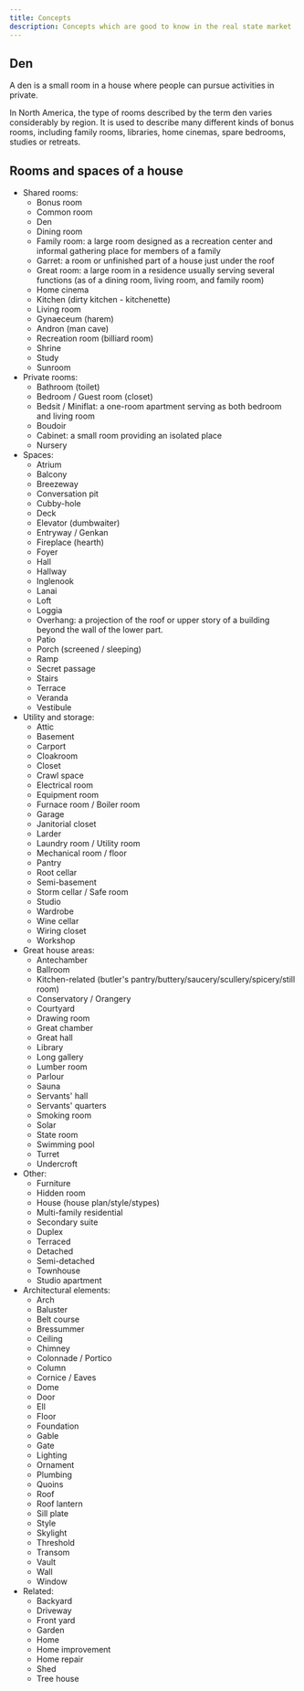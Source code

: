 ```yaml
---
title: Concepts
description: Concepts which are good to know in the real state market
---
```

## Den

A den is a small room in a house where people can pursue activities in private.

In North America, the type of rooms described by the term den varies considerably by region.
It is used to describe many different kinds of bonus rooms, including family rooms, libraries, home cinemas, spare bedrooms,
studies or retreats.

## Rooms and spaces of a house

- Shared rooms:
  - Bonus room
  - Common room
  - Den
  - Dining room
  - Family room: a large room designed as a recreation center and informal gathering place for members of a family
  - Garret: a room or unfinished part of a house just under the roof
  - Great room: a large room in a residence usually serving several functions (as of a dining room, living room, and family room)
  - Home cinema
  - Kitchen (dirty kitchen - kitchenette)
  - Living room
  - Gynaeceum (harem)
  - Andron (man cave)
  - Recreation room (billiard room)
  - Shrine
  - Study
  - Sunroom
- Private rooms:
  - Bathroom (toilet)
  - Bedroom / Guest room (closet)
  - Bedsit / Miniflat: a one-room apartment serving as both bedroom and living room
  - Boudoir
  - Cabinet: a small room providing an isolated place
  - Nursery
- Spaces:
  - Atrium
  - Balcony
  - Breezeway
  - Conversation pit
  - Cubby-hole
  - Deck
  - Elevator (dumbwaiter)
  - Entryway / Genkan
  - Fireplace (hearth)
  - Foyer
  - Hall
  - Hallway
  - Inglenook
  - Lanai
  - Loft
  - Loggia
  - Overhang: a projection of the roof or upper story of a building beyond the wall of the lower part.
  - Patio
  - Porch (screened / sleeping)
  - Ramp
  - Secret passage
  - Stairs
  - Terrace
  - Veranda
  - Vestibule
- Utility and storage:
  - Attic
  - Basement
  - Carport
  - Cloakroom
  - Closet
  - Crawl space
  - Electrical room
  - Equipment room
  - Furnace room / Boiler room
  - Garage
  - Janitorial closet
  - Larder
  - Laundry room / Utility room
  - Mechanical room / floor
  - Pantry
  - Root cellar
  - Semi-basement
  - Storm cellar / Safe room
  - Studio
  - Wardrobe
  - Wine cellar
  - Wiring closet
  - Workshop
- Great house areas:
  - Antechamber
  - Ballroom
  - Kitchen-related (butler's pantry/buttery/saucery/scullery/spicery/still room)
  - Conservatory / Orangery
  - Courtyard
  - Drawing room
  - Great chamber
  - Great hall
  - Library
  - Long gallery
  - Lumber room
  - Parlour
  - Sauna
  - Servants' hall
  - Servants' quarters
  - Smoking room
  - Solar
  - State room
  - Swimming pool
  - Turret
  - Undercroft
- Other:
  - Furniture
  - Hidden room
  - House (house plan/style/stypes)
  - Multi-family residential
  - Secondary suite
  - Duplex
  - Terraced
  - Detached
  - Semi-detached
  - Townhouse
  - Studio apartment
- Architectural elements:
  - Arch
  - Baluster
  - Belt course
  - Bressummer
  - Ceiling
  - Chimney
  - Colonnade / Portico
  - Column
  - Cornice / Eaves
  - Dome
  - Door
  - Ell
  - Floor
  - Foundation
  - Gable
  - Gate
  - Lighting
  - Ornament
  - Plumbing
  - Quoins
  - Roof
  - Roof lantern
  - Sill plate
  - Style
  - Skylight
  - Threshold
  - Transom
  - Vault
  - Wall
  - Window
- Related:
  - Backyard
  - Driveway
  - Front yard
  - Garden
  - Home
  - Home improvement
  - Home repair
  - Shed
  - Tree house
